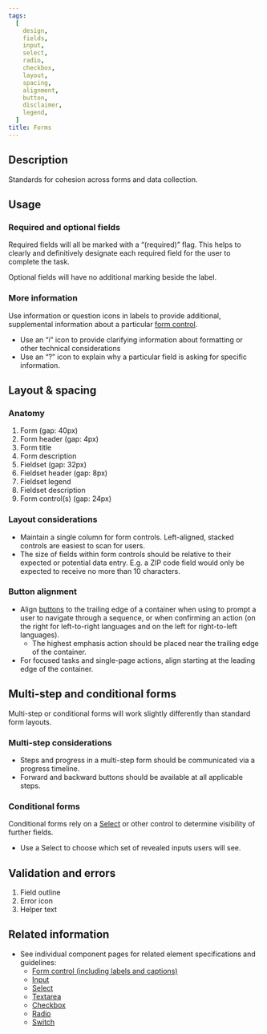 ```yaml
---
tags:
  [
    design,
    fields,
    input,
    select,
    radio,
    checkbox,
    layout,
    spacing,
    alignment,
    button,
    disclaimer,
    legend,
  ]
title: Forms
---
```


## Description

Standards for cohesion across forms and data collection.

## Usage

### Required and optional fields

Required fields will all be marked with a “(required)” flag. This helps to
clearly and definitively designate each required field for the user to complete
the task.

Optional fields will have no additional marking beside the label.

### More information

Use information or question icons in labels to provide additional, supplemental
information about a particular [form control](../components/form-control).

- Use an “i” icon to provide clarifying information about formatting or other
  technical considerations
- Use an “?” icon to explain why a particular field is asking for specific
  information.

## Layout & spacing

### Anatomy

1. Form (gap: 40px)
2. Form header (gap: 4px)
3. Form title
4. Form description
5. Fieldset (gap: 32px)
6. Fieldset header (gap: 8px)
7. Fieldset legend
8. Fieldset description
9. Form control(s) (gap: 24px)

### Layout considerations

- Maintain a single column for form controls. Left-aligned, stacked controls are
  easiest to scan for users.
- The size of fields within form controls should be relative to their expected
  or potential data entry. E.g. a ZIP code field would only be expected to
  receive no more than 10 characters.

### Button alignment

- Align [buttons](../components/button.md) to the trailing edge of a container when using to prompt a user
  to navigate through a sequence, or when confirming an action (on the right for
  left-to-right languages and on the left for right-to-left languages).
  - The highest emphasis action should be placed near the trailing edge of the
    container.
- For focused tasks and single-page actions, align starting at the leading edge
  of the container.

## Multi-step and conditional forms

Multi-step or conditional forms will work slightly differently than standard
form layouts.

### Multi-step considerations

- Steps and progress in a multi-step form should be communicated via a progress
  timeline.
- Forward and backward buttons should be available at all applicable steps.

### Conditional forms

Conditional forms rely on a [Select](../components/select.md) or other control to determine visibility of
further fields.

- Use a Select to choose which set of revealed inputs users will see.

## Validation and errors

1. Field outline
2. Error icon
3. Helper text

## Related information

- See individual component pages for related element specifications and
  guidelines:
  - [Form control (including labels and captions)](../components/form-control.md)
  - [Input](../components/input.md)
  - [Select](../components/select.md)
  - [Textarea](../components/input.md)
  - [Checkbox](../components/checkbox.md)
  - [Radio](../components/radio.md)
  - [Switch](../components/switch.md)
